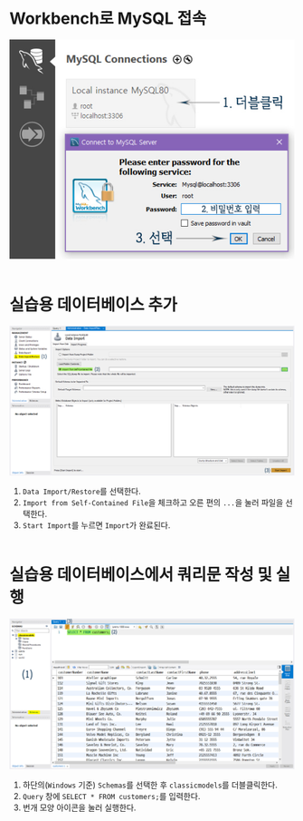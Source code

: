 # Workbench로 MySQL 접속
![connect](/db-mysql/images/guide_01_connect.jpg)
<br></br>

# 실습용 데이터베이스 추가
![import_sample](/db-mysql/images/guide_02_import_sample.jpg)
1. $\texttt{Data Import/Restore}$를 선택한다.
2. $\texttt{Import from Self-Contained File}$을 체크하고 오른 편의 `...`을 눌러 파일을 선택한다.
3. $\texttt{Start Import}$를 누르면 `Import`가 완료된다.
<br></br>

# 실습용 데이터베이스에서 쿼리문 작성 및 실행
![query_test](/db-mysql/images/guide_03_query_test.jpg)
1. 하단의(`Windows` 기준) $\texttt{Schemas}$를 선택한 후 $\texttt{classicmodels}$를 더블클릭한다.
2. `Query` 창에 `SELECT * FROM customers;`를 입력한다.
3. 번개 모양 아이콘을 눌러 실행한다.
